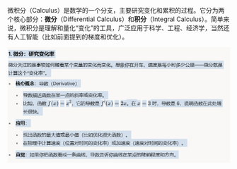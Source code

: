 微积分（Calculus）是数学的一个分支，主要研究变化和累积的过程。它分为两个核心部分：**微分**（Differential Calculus）和**积分**（Integral Calculus）。简单来说，微积分是理解和量化“变化”的工具，广泛应用于科学、工程、经济学，当然还有人工智能（比如前面提到的梯度和优化）。

![enter image description here](https://github.com/xiaohuidu/AI/blob/master/images/181.png)


<!--stackedit_data:
eyJoaXN0b3J5IjpbNzI5ODM2MjQsLTE3NzgzNzU0NzhdfQ==
-->